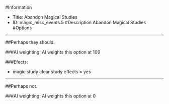 #Information
 - Title: Abandon Magical Studies
 - ID: magic_misc_events.5
#Description
Abandon Magical Studies
#Options

___
##Perhaps they should.

###AI weighting:
AI weights this option at 100


###Efects:<ul><li>magic study clear study effects = yes</li></ul>

___
##Perhaps not.

###AI weighting:
AI weights this option at 0

